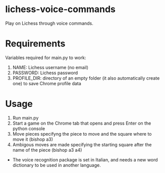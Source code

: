 # lichess-voice-commands
Play on Lichess through voice commands.

# Requirements
Variables required for main.py to work:
1) NAME: Lichess username (no email)
2) PASSWORD: Lichess password
3) PROFILE_DIR: directory of an empty folder (it also automatically create one) to save Chrome profile data

# Usage
1) Run main.py
2) Start a game on the Chrome tab that opens and press Enter on the python console
3) Move pieces specifyng the piece to move and the square where to move it (bishop a3)
4) Ambigous moves are made specifying the starting square after the name of the piece (bishop a3 a4)
- The voice recognition package is set in Italian, and needs a new word dictionary to be used in another language.
